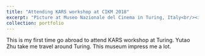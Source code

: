 ```yaml
---
title: "Attending KARS workshop at CIKM 2018"
excerpt: "Picture at Museo Nazionale del Cinema in Turing, Italy<br/><img src='/images/Turing-cikm-2018.jpeg' height="300" width="500">"
collection: portfolio
---
```


This is my first time go abroad to attend KARS workshop at Turing. Yutao Zhu take me travel around Turing. This museum impress me a lot.
